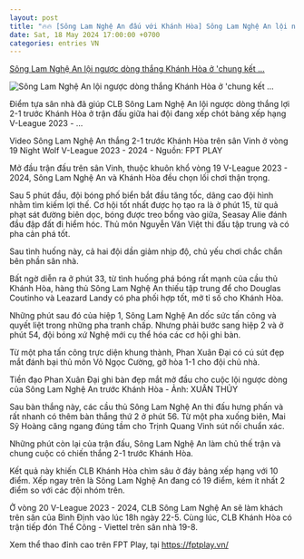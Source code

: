```yaml
---
layout: post
title: "🔥🔥 [Sông Lam Nghệ An đấu với Khánh Hòa] Sông Lam Nghệ An lội ngược dòng thắng Khánh Hòa ở 'chung kết ..."
date: Sat, 18 May 2024 17:00:00 +0700
categories: entries VN
---
```

[Sông Lam Nghệ An lội ngược dòng thắng Khánh Hòa ở 'chung kết ...](https://tuoitre.vn/song-lam-nghe-an-loi-nguoc-dong-thang-khanh-hoa-o-chung-ket-nguoc-20240518191451279.htm)

![Sông Lam Nghệ An lội ngược dòng thắng Khánh Hòa ở 'chung kết ...](https://cdn1.tuoitre.vn/zoom/600_315/471584752817336320/2024/5/18/phan-xuan-dai-clb-song-lam-nghe-an-v-khanh-hoa-v-league-2023-2024-17160337329041374760727-86-185-510-994-crop-17160338761001928045573.jpg)

Điểm tựa sân nhà đã giúp CLB Sông Lam Nghệ An lội ngược dòng thắng lợi 2-1 trước Khánh Hòa ở trận đấu giữa hai đội đang xếp chót bảng xếp hạng V-League 2023 - ...

Video Sông Lam Nghệ An thắng 2-1 trước Khánh Hòa trên sân Vinh ở vòng 19 Night Wolf V-League 2023 - 2024 - Nguồn: FPT PLAY

Mở đầu trận đấu trên sân Vinh, thuộc khuôn khổ vòng 19 V-League 2023 - 2024, Sông Lam Nghệ An và Khánh Hòa đều chọn lối chơi thận trọng.

Sau 5 phút đầu, đội bóng phố biển bắt đầu tăng tốc, dâng cao đội hình nhằm tìm kiếm lợi thế. Cơ hội tốt nhất được họ tạo ra là ở phút 15, từ quả phạt sát đường biên dọc, bóng được treo bổng vào giữa, Seasay Alie đánh đầu đập đất đi hiểm hóc. Thủ môn Nguyễn Văn Việt thi đấu tập trung và có pha cản phá tốt.

Sau tình huống này, cả hai đội dần giảm nhịp độ, chủ yếu chơi chắc chắn bên phần sân nhà.

Bất ngờ diễn ra ở phút 33, từ tình huống phá bóng rất mạnh của cầu thủ Khánh Hòa, hàng thủ Sông Lam Nghệ An thiếu tập trung để cho Douglas Coutinho và Leazard Landy có pha phối hợp tốt, mở tỉ số cho Khánh Hòa.

Những phút sau đó của hiệp 1, Sông Lam Nghệ An dốc sức tấn công và quyết liệt trong những pha tranh chấp. Nhưng phải bước sang hiệp 2 và ở phút 54, đội bóng xứ Nghệ mới cụ thể hóa các cơ hội ghi bàn.

Từ một pha tấn công trực diện khung thành, Phan Xuân Đại có cú sút đẹp mắt đánh bại thủ môn Võ Ngọc Cường, gỡ hòa 1-1 cho đội chủ nhà.

Tiền đạo Phan Xuân Đại ghi bàn đẹp mắt mở đầu cho cuộc lội ngược dòng của Sông Lam Nghệ An trước Khánh Hòa - Ảnh: XUÂN THỦY

Sau bàn thắng này, các cầu thủ Sông Lam Nghệ An thi đấu hưng phấn và rất nhanh có thêm bàn thắng thứ 2 ở phút 56. Từ một pha xuống biên, Mai Sỹ Hoàng căng ngang đúng tầm cho Trịnh Quang Vinh sút nối chuẩn xác.

Những phút còn lại của trận đấu, Sông Lam Nghệ An làm chủ thế trận và chung cuộc có chiến thắng 2-1 trước Khánh Hòa.

Kết quả này khiến CLB Khánh Hòa chìm sâu ở đáy bảng xếp hạng với 10 điểm. Xếp ngay trên là Sông Lam Nghệ An đang có 19 điểm, kém ít nhất 2 điểm so với các đội nhóm trên.

Ở vòng 20 V-League 2023 - 2024, CLB Sông Lam Nghệ An sẽ làm khách trên sân của Bình Định vào lúc 18h ngày 22-5. Cùng lúc, CLB Khánh Hòa có trận tiếp đón Thể Công - Viettel trên sân nhà 19-8.

Xem thể thao đỉnh cao trên FPT Play, tại https://fptplay.vn/

